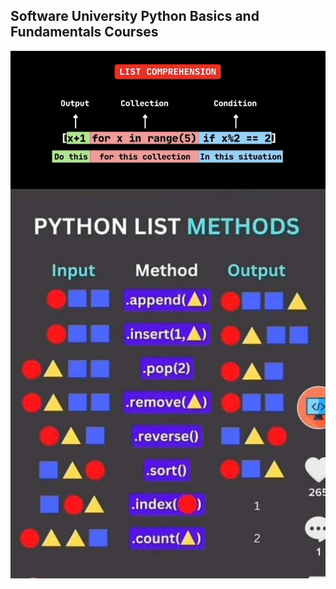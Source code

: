 
## Software University Python Basics and Fundamentals Courses

<img align="center" src="https://github.com/xaoccc/python/blob/main/Library/IMG_9293.png" />
<img align="center" src="https://github.com/xaoccc/python/blob/main/Library/IMG_9646.jpg" />
